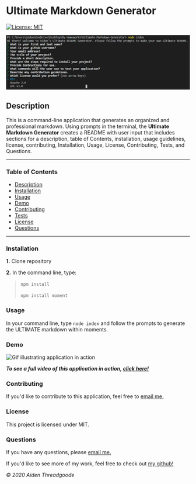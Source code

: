 
# Ultimate Markdown Generator
[![License: MIT](https://img.shields.io/badge/License-MIT-green.svg)](https://opensource.org/licenses/MIT)

![image of prompts in console](./assets/images/prompt-image.png)
    
## Description

This is a command-line application that generates an organized and professional markdown. Using prompts in the terminal, the **Ultimate Markdown Generator** creates a README with user input that includes sections for a description, table of Contents, installation, usage guidelines, license, contributing, Installation, Usage, License, Contributing, Tests, and Questions.

***

### Table of Contents

- [Description](#description)
- [Installation](#installation)
- [Usage](#usage)
- [Demo](#demo)
- [Contributing](#contributing)
- [Tests](#tests)
- [License](#license)
- [Questions](#questions)

***

### Installation
**1.** Clone repository

**2.** In the command line, type:
  >  ```npm install ```
  >
  >  ```npm install moment```

### Usage

In your command line, type ```node index``` and follow the prompts to generate the ULTIMATE markdown within moments.

### Demo

![Gif illustrating application in action](./assets/images/README-demo.gif)

***To see a full video of this application in action, [click here!](https://youtu.be/4LwsgW0qiF0)***
    
### Contributing

If you'd like to contribute to this application, feel free to [email me.](mailto:aiden.threadgoode@gmail.com)
    
### License

This project is licensed under MIT.

### Questions

If you have any questions, please [email me.](mailto:aiden.threadgoode@gmail.com)

If you'd like to see more of my work, feel free to check out [my github!](https://wwww.github.com/a-thread)

*© 2020 Aiden Threadgoode*
    
